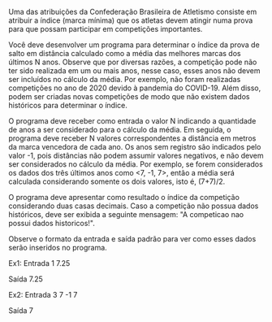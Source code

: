 Uma das atribuições da Confederação Brasileira de Atletismo consiste em atribuir a índice (marca mínima) que os atletas devem atingir numa prova para que possam participar em competições importantes.

Você deve desenvolver um programa para determinar o índice da prova de salto em distância calculado como a média das melhores marcas dos últimos N anos. Observe que por diversas razões, a competição pode não ter sido realizada em um ou mais anos, nesse caso, esses anos não devem ser incluídos no cálculo da média. Por exemplo, não foram realizadas competições no ano de 2020 devido à pandemia do COVID-19. Além disso, podem ser criadas novas competições de modo que não existem dados históricos para determinar o índice.

O programa deve receber como entrada o valor N indicando a quantidade de anos a ser considerado para o cálculo da média. Em seguida, o programa deve receber N valores correspondentes a distância em metros da marca vencedora de cada ano. Os anos sem registro são indicados pelo valor -1, pois distâncias não podem assumir valores negativos, e não devem ser considerados no cálculo da média. Por exemplo, se forem considerados os dados dos três últimos anos como <7, -1, 7>, então a média será calculada considerando somente os dois valores, isto é, (7+7)/2.

O programa deve apresentar como resultado o índice da competição considerando duas casas decimais. Caso a competição não possua dados históricos, deve ser exibida a seguinte mensagem: "A competicao nao possui dados historicos!".

Observe o formato da entrada e saída padrão para ver como esses dados serão inseridos no programa.

Ex1:
Entrada
1
7.25

Saída
7.25

Ex2:
Entrada
3
7
-1
7

Saída
7